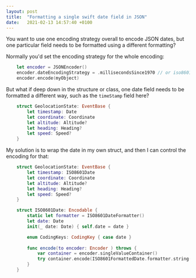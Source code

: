 ```yaml
---
layout: post
title:  "Formatting a single swift date field in JSON"
date:   2021-02-13 14:57:40 +0100
---
```

You want to use one encoding strategy overall to encode JSON dates, but one particular field needs to be formatted using a different formatting?

Normally you'd set the encoding strategy for the whole encoding:

```swift
    let encoder = JSONEncoder()
    encoder.dateEncodingStrategy = .millisecondsSince1970 // or iso8601
    encoder.encode(myObject)
```

But what if deep down in the structure or class, one date field needs to be formatted a different way, such as the `timeStamp` field here?

```swift
    struct GeolocationState: EventBase {
        let timestamp: Date
        let coordinate: Coordinate
        let altitude: Altitude?
        let heading: Heading?
        let speed: Speed?
    }
```

My solution is to wrap the date in my own struct, and then I can control the encoding for that:

```swift
    struct GeolocationState: EventBase {
        let timestamp: ISO8601Date
        let coordinate: Coordinate
        let altitude: Altitude?
        let heading: Heading?
        let speed: Speed?
    }

    struct ISO8601Date: Encodable {
        static let formatter = ISO8601DateFormatter()
        let date: Date
        init(_ date: Date) { self.date = date }        

        enum CodingKeys: CodingKey { case date }
        
        func encode(to encoder: Encoder ) throws {
            var container = encoder.singleValueContainer()
            try container.encode(ISO8601FormattedDate.formatter.string(from: date))
        }
    }
```